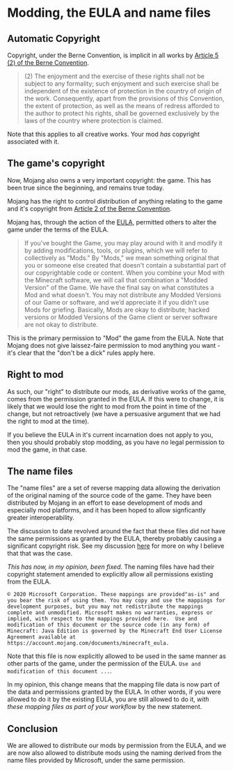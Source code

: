# Modding, the EULA and name files

## Automatic Copyright

Copyright, under the Berne Convention, is implicit in all works by [Article 5 (2) of the Berne Convention](https://en.wikisource.org/wiki/Convention_for_the_Protection_of_Literary_and_Artistic_Works/Articles_1_to_21#Article_5).

> (2) The enjoyment and the exercise of these rights shall not be subject to any formality; such enjoyment and such exercise shall be independent of the existence of protection in the country of origin of the work. Consequently, apart from the provisions of this Convention, the extent of protection, as well as the means of redress afforded to the author to protect his rights, shall be governed exclusively by the laws of the country where protection is claimed.

Note that this applies to all creative works. Your mod _has_ copyright associated with it.

## The game's copyright

Now, Mojang also owns a very important copyright: the game. This has been true since the beginning, and remains true today.

Mojang has the right to control distribution of anything relating to the game and it's copyright from [Article 2 of the Berne Convention](https://en.wikisource.org/wiki/Convention_for_the_Protection_of_Literary_and_Artistic_Works/Articles_1_to_21#Article_2).


Mojang has, through the action of the [EULA](https://account.mojang.com/documents/minecraft_eula), permitted others to alter the game under the terms of the EULA.

> If you've bought the Game, you may play around with it and modify it by adding modifications, tools, or plugins, which we will refer to collectively as "Mods." By "Mods," we mean something original that you or someone else created that doesn't contain a substantial part of our copyrightable code or content. When you combine your Mod with the Minecraft software, we will call that combination a "Modded Version" of the Game. We have the final say on what constitutes a Mod and what doesn't. You may not distribute any Modded Versions of our Game or software, and we’d appreciate it if you didn’t use Mods for griefing. Basically, Mods are okay to distribute; hacked versions or Modded Versions of the Game client or server software are not okay to distribute.

This is the primary permission to "Mod" the game from the EULA. Note that Mojang does not give laissez-faire permission to mod anything you want - it's clear that the "don't be a dick" rules apply here.

## Right to mod

As such, our "right" to distribute our mods, as derivative works of the game, comes from the permission granted in the EULA. If this were to change, it is likely that we would lose the right to mod from the point in time of the change, but not retroactively (we have a persuasive argument that we had the right to mod at the time).

If you believe the EULA in it's current incarnation does not apply to you, then you should probably stop modding, as you have no legal permission to mod the game, in that case.

## The name files

The "name files" are a set of reverse mapping data allowing the derivation of the original naming of the source code of the game. They have been distributed by Mojang in an effort to ease development of mods and especially mod platforms, and it has been hoped to allow signficantly greater interoperability.

The discussion to date revolved around the fact that these files did not have the same permissions as granted by the EULA, thereby probably causing a significant copyright risk. See my discussion [here](http://cpw.github.io/MinecraftMappingData.html) for more on why I believe that that was the case.

_This has now, in my opinion, been fixed_. The naming files have had their copyright statement amended to explicitly allow all permissions existing from the EULA.


```
© 2020 Microsoft Corporation. These mappings are provided"as-is" and you bear the risk of using them. You may copy and use the mappings for development purposes, but you may not redistribute the mappings complete and unmodified. Microsoft makes no warranties, express or implied, with respect to the mappings provided here.  Use and modification of this document or the source code (in any form) of Minecraft: Java Edition is governed by the Minecraft End User License Agreement available at https://account.mojang.com/documents/minecraft_eula.
```

Note that this file is now explicitly allowed to be used in the same manner as other parts of the game, under the permission of the EULA. `Use and modification of this document ...`.

In my opinion, this change means that the mapping file data is now part of the data and permissions granted by the EULA. In other words, if you were allowed to do it by the existing EULA, you are still allowed to do it, _with these mapping files as part of your workflow_ by the new statement.

## Conclusion

We are allowed to distribute our mods by permission from the EULA, and we are now also allowed to distribute mods using the naming derived from the name files provided by Microsoft, under the same permission.